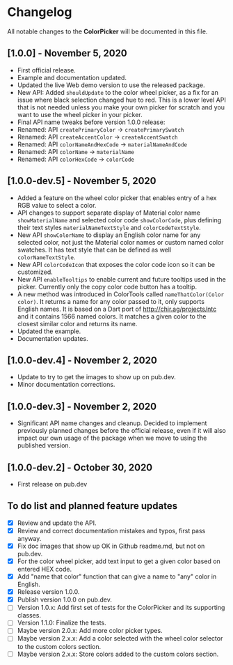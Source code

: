 # Changelog

All notable changes to the **ColorPicker** will be documented in this file.

## [1.0.0] - November 5, 2020
* First official release.
* Example and documentation updated.
* Updated the live Web demo version to use the released package.
* New API: Added `shouldUpdate` to the color wheel picker, as a fix for an issue where black selection changed hue to red. This is a lower level API that is not needed unless you make your own picker for scratch and you want to use the wheel picker in your picker.
* Final API name tweaks before version 1.0.0 release:
* Renamed: API `createPrimaryColor` -> `createPrimarySwatch`
* Renamed: API `createAccentColor` -> `createAccentSwatch`
* Renamed: API `colorNameAndHexCode` -> `materialNameAndCode`
* Renamed: API `colorName` -> `materialName`
* Renamed: API `colorHexCode` -> `colorCode`


## [1.0.0-dev.5] - November 5, 2020

* Added a feature on the wheel color picker that enables entry of a hex RGB value to select a color.
* API changes to support separate display of Material color name `showMaterialName` and selected color code `showColorCode`, plus defining their text styles `materialNameTextStyle` and `colorCodeTextStyle`.
* New API `showColorName` to display an English color name for any selected color, not just the Material color names or custom named color swatches. It has text style that can be defined as well `colorNameTextStyle`.
* New API `colorCodeIcon` that exposes the color code icon so it can be customized.
* New API `enableTooltips` to enable current and future tooltips used in the picker. Currently only the copy color code button has a tooltip.
* A new method was introduced in ColorTools called `nameThatColor(Color color)`. It returns a name for any color passed to it, only supports English names. It is based on a Dart port of http://chir.ag/projects/ntc and it contains 1566 named colors. It matches a given color to the closest similar color and returns its name.
* Updated the example.
* Documentation updates.

## [1.0.0-dev.4] - November 2, 2020

* Update to try to get the images to show up on pub.dev.
* Minor documentation corrections.

## [1.0.0-dev.3] - November 2, 2020

* Significant API name changes and cleanup. Decided to implement previously planned changes before the official release, even if it will also impact our own usage of the package when we move to using the published version.

## [1.0.0-dev.2] - October 30, 2020

* First release on pub.dev

## To do list and planned feature updates

- [x] Review and update the API.
- [x] Review and correct documentation mistakes and typos, first pass anyway.
- [x] Fix doc images that show up OK in Github readme.md, but not on pub.dev.
- [x] For the color wheel picker, add text input to get a given color based on entered HEX code.
- [x] Add "name that color" function that can give a name to "any" color in English.
- [x] Release version 1.0.0.
- [x] Publish version 1.0.0 on pub.dev.
- [ ] Version 1.0.x: Add first set of tests for the ColorPicker and its supporting classes.
- [ ] Version 1.1.0: Finalize the tests.
- [ ] Maybe version 2.0.x: Add more color picker types.
- [ ] Maybe version 2.x.x: Add a color selected with the wheel color selector to the custom colors section.
- [ ] Maybe version 2.x.x: Store colors added to the custom colors section.
